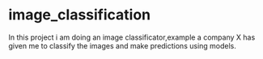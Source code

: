 # image_classification

In this project i am doing an image classificator,example a company X has given me to classify the images and make predictions using models.
